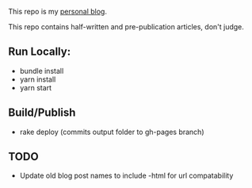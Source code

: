 This repo is my [personal blog](http://blog.tracefunc.com).

This repo contains half-written and pre-publication articles, don't judge.

## Run Locally:

- bundle install
- yarn install
- yarn start

## Build/Publish

- rake deploy (commits output folder to gh-pages branch)

## TODO

- Update old blog post names to include -html for url compatability
